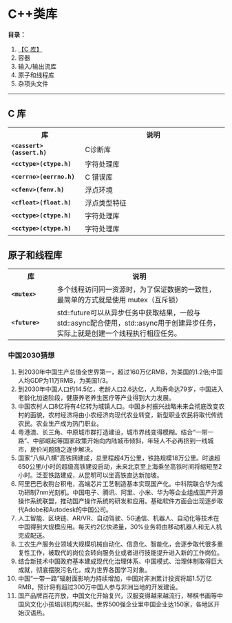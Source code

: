 # C++类库

**目录：**

1. [【C 库】](#clib)
2. 容器
3. 输入/输出流库
4. 原子和线程库
5. 杂项头文件



------------


<a id="clib"></a>

## C 库

<table>
    <th width="200" align="center">库</th><th width="500" align="center">说明</th>
<tr><td><code><b>&lt;cassert&gt(assert.h)</b></code></td><td>C诊断库</td></tr>
<tr><td><code><b>&lt;cctype&gt(ctype.h)</b></code></td><td>字符处理库</td></tr>
<tr><td><code><b>&lt;cerrno&gt(eerrno.h)</b></code></td><td>C 错误库</td></tr>
<tr><td><code><b>&lt;cfenv&gt(fenv.h)</b></code></td><td>浮点环境</td></tr>
<tr><td><code><b>&lt;cfloat&gt(float.h)</b></code></td><td>浮点类型特征</td></tr>
<tr><td><code><b>&lt;cctype&gt(ctype.h)</b></code></td><td>字符处理库</td></tr>
<tr><td><code><b>&lt;cctype&gt(ctype.h)</b></code></td><td>字符处理库</td></tr>
</table>




## 原子和线程库

<table>
    <th width="100" align="center">库</th><th width="500" align="center">说明</th>
<tr><td><code><b>&lt;mutex&gt</b></code></td><td>多个线程访问同一资源时，为了保证数据的一致性，最简单的方式就是使用 mutex（互斥锁）</td></tr>
<tr><td><code><b>&lt;future&gt</b></code></td><td>std::future可以从异步任务中获取结果，一般与std::async配合使用，std::async用于创建异步任务，实际上就是创建一个线程执行相应任务。</td></tr>

</table>



### 中国2030猜想

1. 到2030年中国生产总值全世界第一，超过160万亿RMB，为美国的1.2倍;中国人均GDP为11万RMB，为美国1/3。
2. 到2030年中国人口约14.5亿，老龄人口2.6达亿，人均寿命达79岁，中国进入老龄化加速阶段，健康养老养生医疗等产业得到大力发展。
3. 中国农村人口8亿将有4亿转为城镇人口。中国乡村振兴战略未来会彻底改变农村的面貌，农村经济将由小农经济向现代农业转变，新型职业农民将取代传统农民。农业生产成为热门职业。
4. 粤港澳、长三角、中原城市群打造建设，城市界线变得模糊。结合“一带一路”、中部崛起等国家政策开始向内陆城市倾斜，年轻人不必再挤到一线城市，房价问题随之逐步解决。
5. 国家“八纵八横”高铁网建成，总里程超4万公里，铁路规模18万公里。时速超650公里/小时的超级高铁建设启动，未来北京至上海乘坐高铁时间将缩短至2小时。泛亚铁路建成，从昆明可以坐高铁直达新加坡。
6. 阿里巴巴收购台积电，高端芯片工艺制造基本实现国产化。中科院联合华为成功研制7nm光刻机。中国电子、腾讯、阿里、小米、华为等企业组成国产开源操作系统联盟，推动国产操作系统的研发和应用。基础软件方面会出现逐步取代Adobe和Autodesk的中国公司。
7. 人工智能、区块链、AR/VR、自动驾驶、5G通信、机器人、自动化等技术在中国得到大规模应用。每天约2亿快递量，30%业务将由移动机器人和无人机完成配送。
8. 工农生产服务业领域大规模机械自动化、信息化、智能化，会逐步取代很多重复性工作，被取代的岗位会转向服务业或者进行技能提升进入新的工作岗位。
9. 结合新技术中国政府基本建成现代化治理体系、中国模式、治理体制取得巨大成就，彻底摆脱污名化，成为世界各国学习对象。
10. 中国“一带一路”辐射面影响力持续增加，中国对非洲累计投资将超1.5万亿RMB，预计将有超过300万中国人参与非洲当地的开发建设。
11. 国产品牌百花齐放，中国文化开始复兴，汉服变得越来越流行，琴棋书画等中国风文化小孩培训机构兴起。世界500强企业里中国企业达150家，各地区开始汉语热。